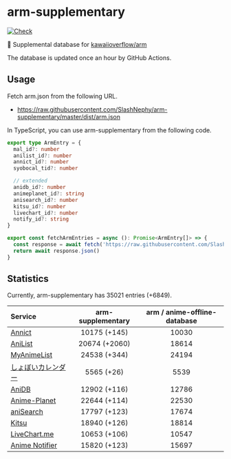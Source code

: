 # arm-supplementary

[![Check](https://github.com/SlashNephy/arm-supplementary/actions/workflows/check-node.yml/badge.svg)](https://github.com/SlashNephy/arm-supplementary/actions/workflows/check-node.yml)

💊 Supplemental database for [kawaiioverflow/arm](https://github.com/kawaiioverflow/arm)

The database is updated once an hour by GitHub Actions.

## Usage

Fetch arm.json from the following URL.

- https://raw.githubusercontent.com/SlashNephy/arm-supplementary/master/dist/arm.json

In TypeScript, you can use arm-supplementary from the following code.

```TypeScript
export type ArmEntry = {
  mal_id?: number
  anilist_id?: number
  annict_id?: number
  syobocal_tid?: number

  // extended
  anidb_id?: number
  animeplanet_id?: string
  anisearch_id?: number
  kitsu_id?: number
  livechart_id?: number
  notify_id?: string
}

export const fetchArmEntries = async (): Promise<ArmEntry[]> => {
  const response = await fetch('https://raw.githubusercontent.com/SlashNephy/arm-supplementary/master/dist/arm.json')
  return await response.json()
}
```

## Statistics

Currently, arm-supplementary has 35021 entries (+6849).

| Service                                     | arm-supplementary | arm / anime-offline-database |
| :------------------------------------------ | :---------------: | :--------------------------: |
| [Annict](https://annict.com)                |   10175 (+145)    |            10030             |
| [AniList](https://anilist.co)               |   20674 (+2060)   |            18614             |
| [MyAnimeList](https://myanimelist.net)      |   24538 (+344)    |            24194             |
| [しょぼいカレンダー](https://cal.syoboi.jp) |    5565 (+26)     |             5539             |
| [AniDB](https://anidb.net)                  |   12902 (+116)    |            12786             |
| [Anime-Planet](https://anime-planet.com)    |   22644 (+114)    |            22530             |
| [aniSearch](https://anisearch.com)          |   17797 (+123)    |            17674             |
| [Kitsu](https://kitsu.io)                   |   18940 (+126)    |            18814             |
| [LiveChart.me](https://livechart.me)        |   10653 (+106)    |            10547             |
| [Anime Notifier](https://notify.moe)        |   15820 (+123)    |            15697             |
